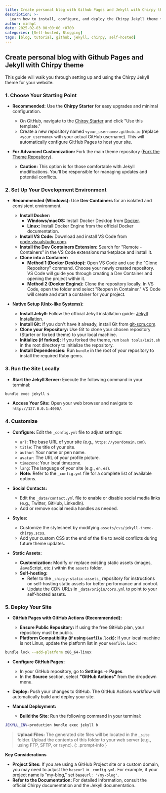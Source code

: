 ```yaml
---
title: Create personal blog with Github Pages and Jekyll with Chirpy theme
description: >-
  Learn how to install, configure, and deploy the Chirpy Jekyll theme for your blog. This step-by-step guide covers Dev Containers, native setup, customization options, and deployment methods like GitHub Actions.
author: minhpt
date: 2025-02-03 00:00:00 +0700
categories: [Self-hosted, Blogging]
tags: [blog, tutorial, github, jekyll, chirpy, self-hosted]
---
```


## Create personal blog with Github Pages and Jekyll with Chirpy theme

This guide will walk you through setting up and using the Chirpy Jekyll theme for your website.

### 1. Choose Your Starting Point

* **Recommended:** Use the **Chirpy Starter** for easy upgrades and minimal configuration. 
    * On GitHub, navigate to the [Chirpy Starter](https://github.com/cotes2020/chirpy-starter) and click "Use this template."
    * Create a new repository named `<your_username>.github.io` (replace `<your_username>` with your actual GitHub username). This will automatically configure GitHub Pages to host your site.

* **For Advanced Customization:** Fork the main theme repository ([Fork the Theme Repository](https://tranglc.github.io/posts/getting-started/)). 
    * **Caution:** This option is for those comfortable with Jekyll modifications. You'll be responsible for managing updates and potential conflicts.

### 2. Set Up Your Development Environment

* **Recommended (Windows):** Use **Dev Containers** for an isolated and consistent environment.
    * **Install Docker:**
        * **Windows/macOS:** Install Docker Desktop from [Docker](https://www.docker.com/products/docker-desktop/).
        * **Linux:** Install Docker Engine from the official Docker documentation.
    * **Install VS Code:** Download and install VS Code from [code.visualstudio.com](https://code.visualstudio.com/).
    * **Install the Dev Containers Extension:** Search for "Remote - Containers" in the VS Code extensions marketplace and install it.
    * **Clone into a Container:**
        * **Method 1 (Docker Desktop):** Open VS Code and use the "Clone Repository" command. Choose your newly created repository. VS Code will guide you through creating a Dev Container and opening the project within it.
        * **Method 2 (Docker Engine):** Clone the repository locally. In VS Code, open the folder and select "Reopen in Container." VS Code will create and start a container for your project.

* **Native Setup (Unix-like Systems):**

    * **Install Jekyll:** Follow the official Jekyll installation guide: [Jekyll Installation](https://jekyllrb.com/docs/installation/).
    * **Install Git:** If you don't have it already, install Git from [git-scm.com](https://git-scm.com/).
    * **Clone your Repository:** Use Git to clone your chosen repository (Starter or forked theme) to your local machine.
    * **Initialize (if forked):** If you forked the theme, run `bash tools/init.sh` in the root directory to initialize the repository.
    * **Install Dependencies:** Run `bundle` in the root of your repository to install the required Ruby gems.

### 3. Run the Site Locally

* **Start the Jekyll Server:** Execute the following command in your terminal:

```bash
bundle exec jekyll s
```

* **Access Your Site:** Open your web browser and navigate to `http://127.0.0.1:4000/`.

### 4. Customize

* **Configure:** Edit the `_config.yml` file to adjust settings:
    * `url`: The base URL of your site (e.g., `https://yourdomain.com`).
    * `title`: The title of your site.
    * `author`: Your name or pen name.
    * `avatar`: The URL of your profile picture.
    * `timezone`: Your local timezone.
    * `lang`: The language of your site (e.g., `en`, `es`).
    * **Note:** Refer to the `_config.yml` file for a complete list of available options.

* **Social Contacts:**
    * Edit the `_data/contact.yml` file to enable or disable social media links (e.g., Twitter, GitHub, LinkedIn). 
    * Add or remove social media handles as needed.

* **Styles:**
    * Customize the stylesheet by modifying `assets/css/jekyll-theme-chirpy.scss`. 
    * Add your custom CSS at the end of the file to avoid conflicts during future theme updates.

* **Static Assets:**
    * **Customization:** Modify or replace existing static assets (images, JavaScript, etc.) within the `assets` folder.
    * **Self-hosting:** 
        * Refer to the `_chirpy-static-assets_` repository for instructions on self-hosting static assets for better performance and control.
        * Update the CDN URLs in `_data/origin/cors.yml` to point to your self-hosted assets.

### 5. Deploy Your Site

* **GitHub Pages with GitHub Actions (Recommended):**

    * **Ensure Public Repository:** If using the free GitHub plan, your repository must be public.
    * **Platform Compatibility (if using `Gemfile.lock`):** If your local machine is not Linux, update the platform list in your `Gemfile.lock`:

```bash
bundle lock --add-platform x86_64-linux
```

* **Configure GitHub Pages:**
    * In your GitHub repository, go to **Settings** -> **Pages**.
    * In the **Source** section, select **"GitHub Actions"** from the dropdown menu.

* **Deploy:** Push your changes to GitHub. The GitHub Actions workflow will automatically build and deploy your site.

* **Manual Deployment:**

    * **Build the Site:** Run the following command in your terminal:

```bash
JEKYLL_ENV=production bundle exec jekyll b
```

> **Upload Files:** The generated site files will be located in the `_site` folder. Upload the contents of this folder to your web server (e.g., using FTP, SFTP, or rsync).
{: .prompt-info }

**Key Considerations**

* **Project Sites:** If you are using a GitHub Project site or a custom domain, you may need to adjust the `baseurl` in `_config.yml`. For example, if your project name is "my-blog," set `baseurl: "/my-blog"`.
* **Refer to the Documentation:** For detailed information, consult the official Chirpy documentation and the Jekyll documentation.
